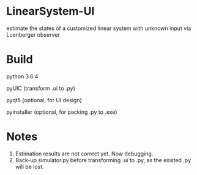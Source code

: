 # LinearSystem-UI
estimate the states of a customized linear system with unknown input via Luenberger observer
# Build
python 3.6.4

pyUIC (transform .ui to .py)

pyqt5 (optional, for UI design)

pyinstaller (optional, for packing .py to .exe)

# Notes
1. Estimation results are not correct yet. Now debugging. 
2. Back-up simulator.py before transforming .ui to .py, as the existed .py will be lost. 
